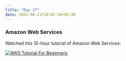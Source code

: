 ```yaml
---
title: "Day 17"
date: 2021-06-21T19:01:34+05:30
---
```


### Amazon Web Services

Watched this 10-hour tutorial of Amazon Web Services:

[![AWS Tutorial For Beginners](http://img.youtube.com/vi/k1RI5locZE4/0.jpg)](http://www.youtube.com/watch?v=k1RI5locZE4 "AWS Tutorial For Beginners")
